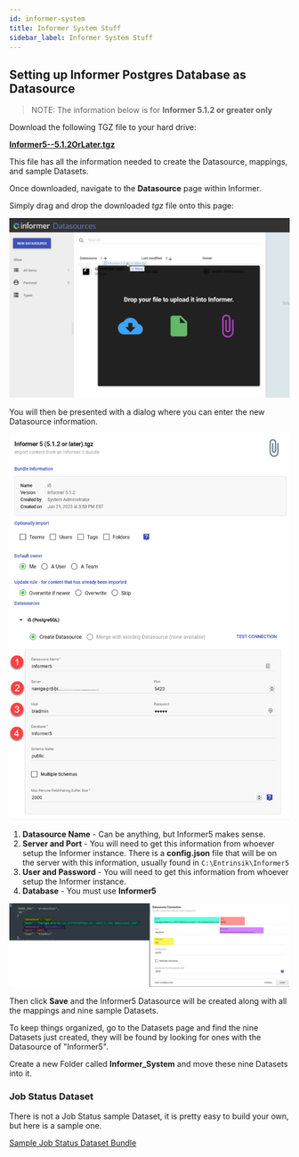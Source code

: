 ```yaml
---
id: informer-system
title: Informer System Stuff
sidebar_label: Informer System Stuff
---
```


## Setting up Informer Postgres Database as Datasource

> NOTE: The information below is for **Informer 5.1.2 or greater only**

Download the following TGZ file to your hard drive:

**[Informer5--5.1.2OrLater.tgz](./downloads/Informer5--5.1.2OrLater.tgz)**

This file has all the information needed to create the Datasource, mappings, and sample Datasets.

Once downloaded, navigate to the **Datasource** page within Informer.

Simply drag and drop the downloaded _tgz_ file onto this page:

![image-20200501151233660](images\informer-system_metadata-001.png)

You will then be presented with a dialog where you can enter the new Datasource information.

![image-20200501151711846](images\informer-system_metadata-002.png)

1. **Datasource Name** - Can be anything, but Informer5 makes sense.
2. **Server and Port** - You will need to get this information from whoever setup the Informer instance. There is a **config.json** file that will be on the server with this information, usually found in `C:\Entrinsik\Informer5`
3. **User and Password** - You will need to get this information from whoever setup the Informer instance.
4. **Database** - You must use **Informer5**

![img](images\informer-system_postgreDB.PNG)

Then click **Save** and the Informer5 Datasource will be created along with all the mappings and nine sample Datasets.

To keep things organized, go to the Datasets page and find the nine Datasets just created, they will be found by looking for ones with the Datasource of "Informer5".

Create a new Folder called **Informer_System** and move these nine Datasets into it.

### Job Status Dataset

There is not a Job Status sample Dataset, it is pretty easy to build your own, but here is a sample one.

[Sample Job Status Dataset Bundle](./downloads/job-status.tgz)
